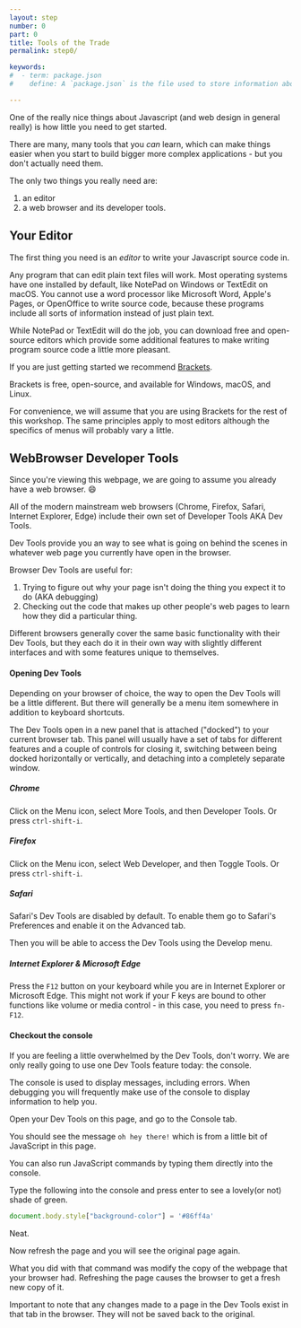 ```yaml
---
layout: step
number: 0
part: 0
title: Tools of the Trade
permalink: step0/

keywords:
#  - term: package.json
#    define: A `package.json` is the file used to store information about a Node.js project, such as its name and its dependencies. Read more [here](https://docs.npmjs.com/files/package.json).

---
```


<script>
console.log('oh hey there!')
</script>

One of the really nice things about Javascript (and web design in general really) is how little you need to get started.  

There are many, many tools that you *can* learn, which can make things easier when you start to build bigger more complex applications - but you don't actually need them.

The only two things you really need are:

1. an editor
2. a web browser and its developer tools.

## Your Editor

The first thing you need is an *editor* to write your Javascript source code in.

Any program that can edit plain text files will work. Most operating systems have one installed by default, like NotePad on Windows or TextEdit on macOS.  You cannot use a word processor like Microsoft Word, Apple's Pages, or OpenOffice to write source code, because these programs include all sorts of information instead of just plain text.

While NotePad or TextEdit will do the job, you can download free and open-source editors which provide some additional features to make writing program source code a little more pleasant.  

If you are just getting started we recommend [Brackets](http://brackets.io/).

Brackets is free, open-source, and available for Windows, macOS, and Linux.

For convenience, we will assume that you are using Brackets for the rest of this workshop.  The same principles apply to most editors although the specifics of menus will probably vary a little.

## WebBrowser Developer Tools

Since you're viewing this webpage, we are going to assume you already have a web browser.  :smile:

All of the modern mainstream web browsers (Chrome, Firefox, Safari, Internet Explorer, Edge) include their own set of Developer Tools AKA Dev Tools.  

Dev Tools provide you an way to see what is going on behind the scenes in whatever web page you currently have open in the browser.

Browser Dev Tools are useful for:

1. Trying to figure out why your page isn't doing the thing you expect it to do (AKA debugging)
2. Checking out the code that makes up other people's web pages to learn how they did a particular thing.

Different browsers generally cover the same basic functionality with their Dev Tools, but they each do it in their own way with slightly different interfaces and with some features unique to themselves.  

#### Opening Dev Tools

Depending on your browser of choice, the way to open the Dev Tools will be a little different.  But there will generally be a menu item somewhere in addition to keyboard shortcuts.  

The Dev Tools open in a new panel that is attached ("docked") to your current browser tab.  This panel will usually have a set of tabs for different features and a couple of controls for closing it, switching between being docked horizontally or vertically, and detaching into a completely separate window.

##### Chrome

Click on the Menu icon, select More Tools, and then Developer Tools.  Or press `ctrl-shift-i`.

##### Firefox

Click on the Menu icon, select Web Developer, and then Toggle Tools.  Or press `ctrl-shift-i`.

##### Safari

Safari's Dev Tools are disabled by default. To enable them go to Safari's Preferences and enable it on the Advanced tab.

Then you will be able to access the Dev Tools using the Develop menu.

##### Internet Explorer & Microsoft Edge

Press the `F12` button on your keyboard while you are in Internet Explorer or Microsoft Edge. This might not work if your F keys are bound to other functions like volume or media control - in this case, you need to press `fn-F12`.

#### Checkout the console

If you are feeling a little overwhelmed by the Dev Tools, don't worry.  We are only really going to use one Dev Tools feature today: the console.  

The console is used to display messages, including errors.  When debugging you will frequently make use of the console to display information to help you.

Open your Dev Tools on this page, and go to the Console tab.  

You should see the message `oh hey there!` which is from a little bit of JavaScript in this page.

You can also run JavaScript commands by typing them directly into the console.

Type the following into the console and press enter to see a lovely(or not) shade of green.

```JavaScript
document.body.style["background-color"] = '#86ff4a'
```

Neat.

Now refresh the page and you will see the original page again.

What you did with that command was modify the copy of the webpage that your browser had.  Refreshing the page causes the browser to get a fresh new copy of it.

Important to note that any changes made to a page in the Dev Tools exist in that tab in the browser.  They will not be saved back to the original.
